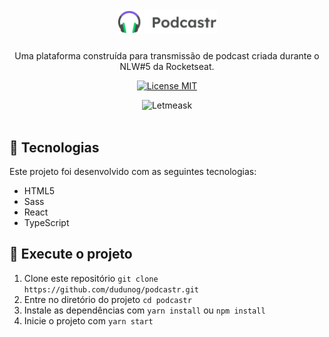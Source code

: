 <h1 align="center">
  <br>
  <img alt="Letmeask" src="src/assets/images/logo.svg" width="160px">
  <br>
</h1>

<p align="center">Uma plataforma construída para transmissão de podcast criada durante o NLW#5 da Rocketseat.</p>

<p align="center">
  <a href="https://opensource.org/licenses/MIT">
    <img src="https://img.shields.io/badge/License-MIT-blue.svg" alt="License MIT">
  </a>
</p>

<div align="center">
    <img alt="Letmeask" title="Letmeask" src="src/assets/images/Letmeask.png" />
</div>

<br>

## :hammer: Tecnologias

Este projeto foi desenvolvido com as seguintes tecnologias:

- HTML5
- Sass
- React
- TypeScript

## 🚀 Execute o projeto

1. Clone este repositório `git clone https://github.com/dudunog/podcastr.git`
2. Entre no diretório do projeto `cd podcastr`
3. Instale as dependências com `yarn install` ou `npm install`
5. Inicie o projeto com `yarn start`
